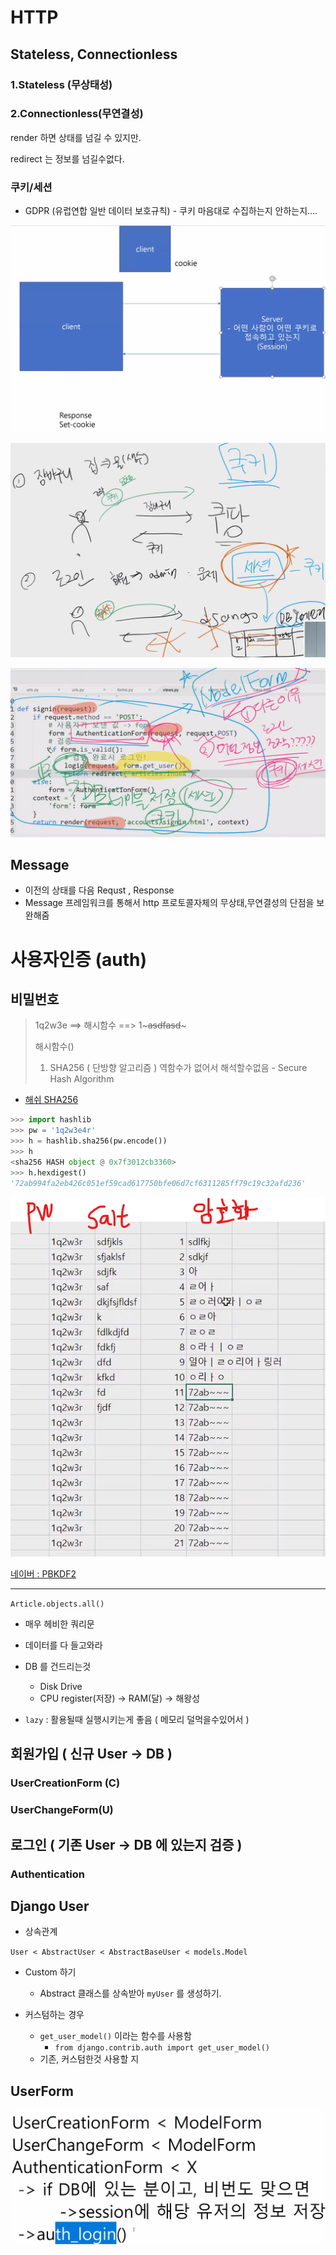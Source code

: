 # HTTP

## Stateless, Connectionless

### 1.Stateless (무상태성)

### 2.Connectionless(무연결성)



render 하면 상태를 넘길 수 있지만.

redirect 는 정보를 넘길수없다.



### 쿠키/세션

- GDPR (유럽연합 일반 데이터 보호규칙) - 쿠키 마음대로 수집하는지 안하는지....

![image-20200414125155644](img/image-20200414125155644.png)



![image-20200414101443965](img/image-20200414101443965.png)





![image-20200414103808017](img/image-20200414103808017.png)







## Message

- 이전의 상태를 다음 Requst , Response 
- Message 프레임워크를 통해서 http 프로토콜자체의 무상태,무연결성의 단점을 보완해줌





# 사용자인증 (auth)

## 비밀번호

> 1q2w3e ==> 해시함수 ==> 1~~~~~asdfasd~~~~~
>
> 해시함수()
>
> 1. SHA256 ( 단방향 알고리즘 ) 역함수가 없어서 해석할수없음 - Secure Hash Algorithm

- [해쉬 SHA256](https://www.convertstring.com/ko/Hash/SHA256)

```python
>>> import hashlib
>>> pw = '1q2w3e4r'
>>> h = hashlib.sha256(pw.encode())
>>> h
<sha256 HASH object @ 0x7f3012cb3360>
>>> h.hexdigest()
'72ab994fa2eb426c051ef59cad617750bfe06d7cf6311285ff79c19c32afd236'
```



![image-20200413150002927](img/image-20200413150002927.png)

[네이버 : PBKDF2](https://d2.naver.com/helloworld/318732)





___

`Article.objects.all()` 

- 매우 헤비한 쿼리문
- 데이터를 다 들고와라
- DB 를 건드리는것
  - Disk Drive
  - CPU register(저장) -> RAM(달) -> 해왕성

- `lazy` : 활용될때 실행시키는게 좋음 ( 메모리 덜먹을수있어서 )



## 회원가입 ( 신규 User -> DB )

### UserCreationForm (C)

### UserChangeForm(U)



## 로그인 ( 기존 User -> DB 에 있는지 검증 )

### Authentication





## Django User

- 상속관계

`User < AbstractUser < AbstractBaseUser < models.Model`



- Custom 하기
  - Abstract 클래스를 상속받아 `myUser` 를 생성하기.



- 커스텀하는 경우
  - `get_user_model()` 이라는 함수를 사용함
    - `from django.contrib.auth import get_user_model()`
  - 기존, 커스텀한것 사용할 지





## UserForm

![image-20200414161730700](img/image-20200414161730700.png)

